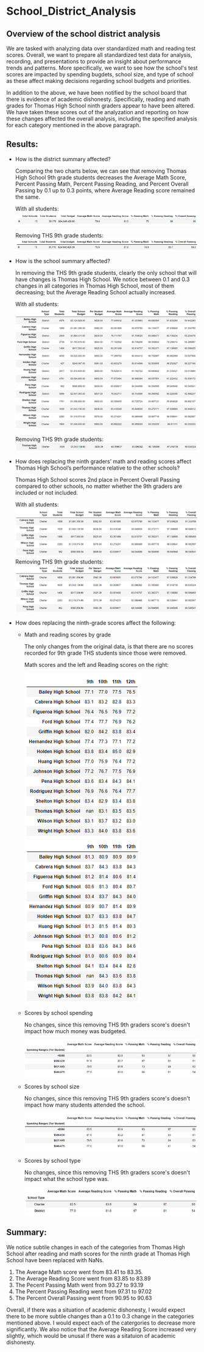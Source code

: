 # School_District_Analysis

## Overview of the school district analysis

We are tasked with analyzing data over standardized math and reading test scores. Overall, we want to prepare all standardized test data for analysis, recording, and presentations to provide an insight about performance trends and patterns. More specifically, we want to see how the school's test scores are impacted by spending bugdets, school size, and type of school as these affect making decisions regarding school budgets and priorities. 

In addition to the above, we have been notified by the school board that there is evidence of academic dishonesty. Specifically, reading and math grades for Thomas High School ninth graders appear to have been altered. We have taken these scores out of the analyzation and reporting on how these changes affected the overall analysis, including the specified analysis for each category mentioned in the above paragraph. 

## Results: 
*	How is the district summary affected?
  
    Comparing the two charts below, we can see that removing Thomas High School 9th grade students decreases the Average Math Score, Percent Passing Math, Percent Passing Reading, and Percent Overall Passing by 0.1 up to 0.3 points, where Average Reading score remained the same. 

    With all students:
    ![District_Summary_Module](/Images/District_Summary_Module.PNG)
  
    Removing THS 9th grade students:
    ![District_Summary_Challenge](/Images/District_Summary_Challenge.PNG)

*	How is the school summary affected?

    In removing the THS 9th grade students, clearly the only school that will have changes is Thomas High School. We notice between 0.1 and 0.3 changes in all categories in Thomas High School, most of them decreasing; but the Average Reading School actually increased. 
    
    With all students: ![Per_School_Summary_Module.PNG](/Images/Per_School_Summary_Module.PNG)
  
    Removing THS 9th grade students: ![Per_School_Summary_Challenge_THS](/Images/Per_School_Summary_Challenge_THS.PNG)
  
*	How does replacing the ninth graders’ math and reading scores affect Thomas High School’s performance relative to the other schools?

    Thomas High School scores 2nd place in Percent Overall Passing compared to other schools, no matter whether the 9th graders are included or not included. 
    
    With all students: ![Top_5_Module.PNG](/Images/Top_5_Module.PNG)
    Removing THS 9th grade students: ![Top_5_Challenge](/Images/Top_5_Challenge.PNG)
  
*	How does replacing the ninth-grade scores affect the following:
    * Math and reading scores by grade
        
        The only changes from the original data, is that there are no scores recorded for 9th grade THS students since those were removed. 
        
        Math scores and the left and Reading scores on the right: 
        
        ![Math_Scores_Grade_Challenge](/Images/Math_Scores_Grade_Challenge.PNG)  ![Reading_Scores_Grade_Challenge](/Images/Reading_Scores_Grade_Challenge.PNG)
    * Scores by school spending
        
        No changes, since this removing THS 9th graders score's doesn't impact how much money was budgeted. 
        
        ![Spending_Ranges_PerStudent_Both](/Images/Spending_Ranges_PerStudent_Both.PNG)
    * Scores by school size
        
        No changes, since this removing THS 9th graders score's doesn't impact how many students attended the school.  
        
        ![Spending_Ranges_PerStudent_Both](/Images/Spending_Ranges_PerStudent_Both.PNG)
    * Scores by school type
        
        No changes, since this removing THS 9th graders score's doesn't impact what the school type was.  
        
        ![School_Type_Both.PNG](/Images/School_Type_Both.PNG)
  
## Summary:

We notice subtile changes in each of the categories from Thomas High School after reading and math scores for the ninth grade at Thomas High School have been replaced with NaNs.
1. The Average Math score went from 83.41 to 83.35. 
2. The Average Reading Score went from 83.85 to 83.89
3. The Pecent Passing Math went from 93.27 to 93.19
4. The Percent Passing Reading went from 97.31 to 97.02
5. The Percent Overall Passing went from 90.95 to 90.63

Overall, if there was a situation of academic dishonesty, I would expect there to be more subtile changes than a 0.1 to 0.3 change in the categories mentioned above. I would expect each of the catergories to decrease more significantly. We also notice that the Average Reading Score increased very slightly, which would be unusal if there was a sitatuion of academic dishonesty. 
